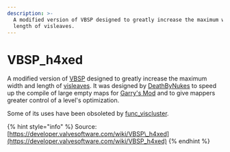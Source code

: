 ```yaml
---
description: >-
  A modified version of VBSP designed to greatly increase the maximum width and
  length of visleaves.
---
```


# VBSP\_h4xed

A modified version of [VBSP](https://developer.valvesoftware.com/wiki/Vbsp) designed to greatly increase the maximum width and length of [visleaves](https://developer.valvesoftware.com/wiki/Visleaf). It was designed by [DeathByNukes](https://developer.valvesoftware.com/wiki/User:DeathByNukes) to speed up the compile of large empty maps for [Garry's Mod](https://developer.valvesoftware.com/wiki/Garry%27s_Mod) and to give mappers greater control of a level's optimization.

Some of its uses have been obsoleted by [func\_viscluster](https://developer.valvesoftware.com/wiki/Func_viscluster).

{% hint style="info" %}
Source: [https://developer.valvesoftware.com/wiki/VBSP\_h4xed](https://developer.valvesoftware.com/wiki/VBSP_h4xed)
{% endhint %}

